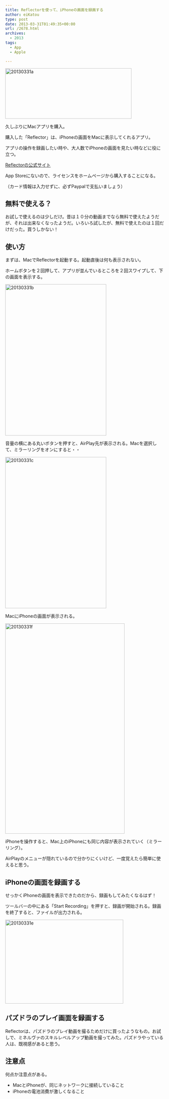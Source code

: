 ```yaml
---
title: Reflectorを使って、iPhoneの画面を録画する
author: eiKatou
type: post
date: 2013-03-31T01:49:35+00:00
url: /2678.html
archives:
  - 2013
tags:
  - App
  - Apple

---
```

[<img src="/uploads/2013/03/20130331a.jpg" alt="20130331a" width="400" height="160" class="alignnone size-full wp-image-2683" srcset="/uploads/2013/03/20130331a.jpg 400w, /blog/uploads/2013/03/20130331a-300x120.jpg 300w" sizes="(max-width: 400px) 100vw, 400px" />][1]
  
久しぶりにMacアプリを購入。
  
購入した「Reflector」は、iPhoneの画面をMacに表示してくれるアプリ。
  
アプリの操作を録画したい時や、大人数でiPhoneの画面を見たい時などに役に立つ。

[Reflectorの公式サイト][2]
  
App Storeにないので、ライセンスをホームページから購入することになる。
  
（カード情報は入力せずに、必ずPaypalで支払いましょう）

## 無料で使える？

お試しで使えるのは少しだけ。昔は１０分の動画までなら無料で使えたようだが、それは出来なくなったようだ。いろいろ試したが、無料で使えたのは１回だけだった。買うしかない！

<!--more-->

## 使い方

まずは、MacでReflectorを起動する。起動直後は何も表示されない。

ホームボタンを２回押して、アプリが並んでいるところを２回スワイプして、下の画面を表示する。
  
[<img src="/uploads/2013/03/20130331b.jpg" alt="20130331b" width="320" height="480" class="alignnone size-full wp-image-2684" srcset="/uploads/2013/03/20130331b.jpg 320w, /blog/uploads/2013/03/20130331b-200x300.jpg 200w" sizes="(max-width: 320px) 100vw, 320px" />][3]

音量の横にある丸いボタンを押すと、AirPlay先が表示される。Macを選択して、ミラーリングをオンにすると・・
  
[<img src="/uploads/2013/03/20130331c.jpg" alt="20130331c" width="320" height="480" class="alignnone size-full wp-image-2685" srcset="/uploads/2013/03/20130331c.jpg 320w, /blog/uploads/2013/03/20130331c-200x300.jpg 200w" sizes="(max-width: 320px) 100vw, 320px" />][4]

MacにiPhoneの画面が表示される。
  
[<img src="/uploads/2013/03/20130331f.jpg" alt="20130331f" width="378" height="667" class="alignnone size-full wp-image-2694" srcset="/uploads/2013/03/20130331f.jpg 378w, /blog/uploads/2013/03/20130331f-170x300.jpg 170w" sizes="(max-width: 378px) 100vw, 378px" />][5]

iPhoneを操作すると、Mac上のiPhoneにも同じ内容が表示されていく（ミラーリング）。
  
AirPlayのメニューが隠れているので分かりにくいけど、一度覚えたら簡単に使えると思う。

## iPhoneの画面を録画する

せっかくiPhoneの画面を表示できたのだから、録画もしてみたくなるはず！

ツールバーの中にある「Start Recording」を押すと、録画が開始される。録画を終了すると、ファイルが出力される。
  
[<img src="/uploads/2013/03/20130331e.jpg" alt="20130331e" width="374" height="266" class="alignnone size-full wp-image-2687" srcset="/uploads/2013/03/20130331e.jpg 374w, /blog/uploads/2013/03/20130331e-300x213.jpg 300w" sizes="(max-width: 374px) 100vw, 374px" />][6] 

## パズドラのプレイ画面を録画する

Reflectorは、パズドラのプレイ動画を撮るためだけに買ったようなもの。お試しで、ミネルヴァのスキルレベルアップ動画を撮ってみた。パズドラやっている人は、既視感があると思う。

  


## 注意点

何点か注意点がある。

  * MacとiPhoneが、同じネットワークに接続していること
  * iPhoneの電池消費が激しくなること

 [1]: /blog/uploads/2013/03/20130331a.jpg
 [2]: http://www.reflectorapp.com/
 [3]: /blog/uploads/2013/03/20130331b.jpg
 [4]: /blog/uploads/2013/03/20130331c.jpg
 [5]: /blog/uploads/2013/03/20130331f.jpg
 [6]: /blog/uploads/2013/03/20130331e.jpg
